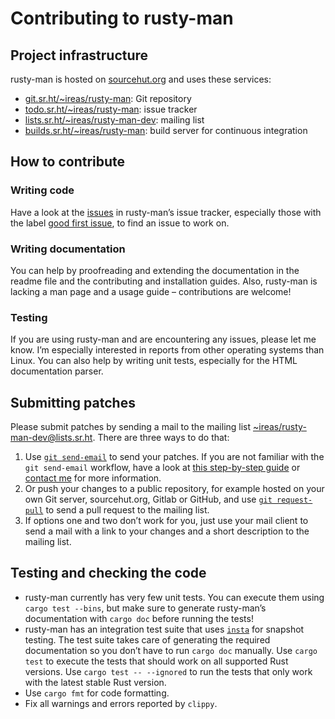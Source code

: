<!---
SPDX-FileCopyrightText: 2020 Robin Krahl <robin.krahl@ireas.org>
SPDX-License-Identifier: MIT
-->

# Contributing to rusty-man

## Project infrastructure

rusty-man is hosted on [sourcehut.org](https://sourcehut.org) and uses these
services:
- [git.sr.ht/~ireas/rusty-man][git]: Git repository
- [todo.sr.ht/~ireas/rusty-man][todo]: issue tracker
- [lists.sr.ht/~ireas/rusty-man-dev][ml]: mailing list
- [builds.sr.ht/~ireas/rusty-man][ci]: build server for continuous integration

## How to contribute

### Writing code

Have a look at the [issues][todo] in rusty-man’s issue tracker, especially
those with the label [good first issue][], to find an issue to work on.

### Writing documentation

You can help by proofreading and extending the documentation in the readme file
and the contributing and installation guides.  Also, rusty-man is lacking a man
page and a usage guide – contributions are welcome!

### Testing

If you are using rusty-man and are encountering any issues, please let me know.
I’m especially interested in reports from other operating systems than Linux.
You can also help by writing unit tests, especially for the HTML documentation
parser.

## Submitting patches

Please submit patches by sending a mail to the mailing list
[~ireas/rusty-man-dev@lists.sr.ht][list].  There are three ways to do that:

1. Use [`git send-email`][] to send your patches.  If you are not familiar with
   the `git send-email` workflow, have a look at [this step-by-step
   guide][guide] or [contact me][] for more information.
2. Or push your changes to a public repository, for example hosted on your own
   Git server, sourcehut.org, Gitlab or GitHub, and use [`git request-pull`][]
   to send a pull request to the mailing list.
3. If options one and two don’t work for you, just use your mail client to send
   a mail with a link to your changes and a short description to the mailing
   list.

## Testing and checking the code

- rusty-man currently has very few unit tests.  You can execute them using
  `cargo test --bins`, but make sure to generate rusty-man’s documentation with
  `cargo doc` before running the tests!
- rusty-man has an integration test suite that uses [`insta`][] for snapshot
  testing.  The test suite takes care of generating the required documentation
  so you don’t have to run `cargo doc` manually.  Use `cargo test` to execute
  the tests that should work on all supported Rust versions.  Use `cargo test
  -- --ignored` to run the tests that only work with the latest stable Rust
  version.
- Use `cargo fmt` for code formatting.
- Fix all warnings and errors reported by `clippy`.

[git]: https://git.sr.ht/~ireas/rusty-man
[todo]: https://todo.sr.ht/~ireas/rusty-man
[ml]: https://lists.sr.ht/~ireas/rusty-man-dev
[ci]: https://builds.sr.ht/~ireas/rusty-man

[good first issue]: https://todo.sr.ht/~ireas/rusty-man?search=label:%22good%20first%20issue%22%20status%3Aopen

[list]: mailto:~ireas/rusty-man-dev@lists.sr.ht
[`git send-email`]: https://git-scm.com/docs/git-send-email
[`git request-pull`]: https://git-scm.com/docs/git-request-pull
[guide]: https://git-send-email.io
[contact me]: mailto:robin.krahl@ireas.org
[`insta`]: https://lib.rs/crates/insta
